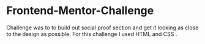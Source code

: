 # Frontend-Mentor-Challenge
Challenge was to to build out social proof section and get it looking as close to the design as possible. For this challenge I used HTML and CSS .
